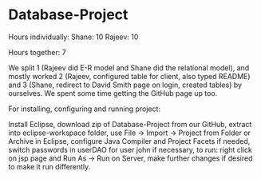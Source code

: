 # Database-Project

Hours individually:
Shane: 10
Rajeev: 10

Hours together:
7

We split 1 (Rajeev did E-R model and Shane did the relational model), and mostly worked 2 (Rajeev, configured table for client, also typed README) and 3 (Shane, redirect to David Smith page on login, created tables) by ourselves. We spent some time getting the GitHub page up too.

For installing, configuring and running project:

Install Eclipse, download zip of Database-Project from our GitHub, extract into eclipse-workspace folder, use File -> Import   -> Project from Folder or Archive in Eclipse, configure Java Compiler and Project Facets if needed, switch passwords in userDAO for user john if necessary, to run: right click on jsp page and Run As -> Run on Server, make further changes if desired to make it run differently.
